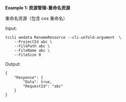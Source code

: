 **Example 1: 资源管理-重命名资源**

重命名资源（包含 cos 重命名）

Input: 

```
tccli wedata RenameResource --cli-unfold-argument  \
    --ProjectId abc \
    --FilePath abc \
    --FileName abc \
    --FileSize 0
```

Output: 
```
{
    "Response": {
        "Data": true,
        "RequestId": "abc"
    }
}
```

